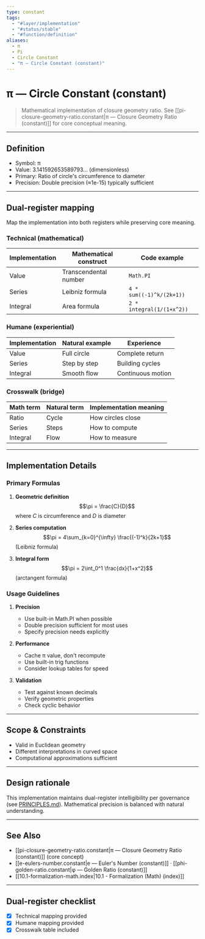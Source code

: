 ```yaml
---
type: constant
tags:
  - "#layer/implementation"
  - "#status/stable"
  - "#function/definition"
aliases:
  - π
  - Pi
  - Circle Constant
  - "π — Circle Constant (constant)"
---
```


# π — Circle Constant (constant)

> Mathematical implementation of closure geometry ratio.
> See [[pi-closure-geometry-ratio.constant\|π — Closure Geometry Ratio (constant)]] for core conceptual meaning.

---

## Definition

- Symbol: π
- Value: 3.141592653589793... (dimensionless)
- Primary: Ratio of circle's circumference to diameter
- Precision: Double precision (≈1e-15) typically sufficient

---

## Dual‑register mapping

Map the implementation into both registers while preserving core meaning.

### Technical (mathematical)

| Implementation | Mathematical construct | Code example |
|----------------|----------------------|--------------|
| Value | Transcendental number | `Math.PI` |
| Series | Leibniz formula | `4 * sum((-1)^k/(2k+1))` |
| Integral | Area formula | `2 * integral(1/(1+x^2))` |

### Humane (experiential)

| Implementation | Natural example | Experience |
|----------------|----------------|------------|
| Value | Full circle | Complete return |
| Series | Step by step | Building cycles |
| Integral | Smooth flow | Continuous motion |

### Crosswalk (bridge)

| Math term | Natural term | Implementation meaning |
|-----------|-------------|----------------------|
| Ratio | Cycle | How circles close |
| Series | Steps | How to compute |
| Integral | Flow | How to measure |

---

## Implementation Details

### Primary Formulas

1. **Geometric definition**
   $$\pi = \frac{C}{D}$$
   where $C$ is circumference and $D$ is diameter

2. **Series computation**
   $$\pi = 4\sum_{k=0}^{\infty} \frac{(-1)^k}{2k+1}$$
   (Leibniz formula)

3. **Integral form**
   $$\pi = 2\int_0^1 \frac{dx}{1+x^2}$$
   (arctangent formula)

### Usage Guidelines

1. **Precision**
   - Use built-in Math.PI when possible
   - Double precision sufficient for most uses
   - Specify precision needs explicitly

2. **Performance**
   - Cache π value, don't recompute
   - Use built-in trig functions
   - Consider lookup tables for speed

3. **Validation**
   - Test against known decimals
   - Verify geometric properties
   - Check cyclic behavior

---

## Scope & Constraints

- Valid in Euclidean geometry
- Different interpretations in curved space
- Computational approximations sufficient

---

## Design rationale

This implementation maintains dual-register intelligibility per governance (see [PRINCIPLES.md](../../../../../PRINCIPLES.md)). Mathematical precision is balanced with natural understanding.

---

## See Also

- [[pi-closure-geometry-ratio.constant\|π — Closure Geometry Ratio (constant)]] (core concept)
- [[e-eulers-number.constant\|e — Euler's Number (constant)]] · [[phi-golden-ratio.constant\|φ — Golden Ratio (constant)]]
- [[10.1-formalization-math.index\|10.1 - Formalization (Math) (index)]]

---

## Dual‑register checklist

- [x] Technical mapping provided
- [x] Humane mapping provided
- [x] Crosswalk table included